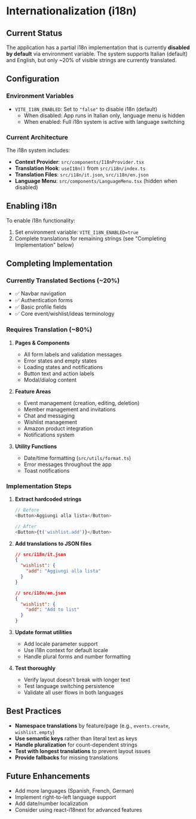 # Internationalization (i18n)

## Current Status

The application has a partial i18n implementation that is currently **disabled by default** via environment variable. The system supports Italian (default) and English, but only ~20% of visible strings are currently translated.

## Configuration

### Environment Variables

- `VITE_I18N_ENABLED`: Set to `"false"` to disable i18n (default)
  - When disabled: App runs in Italian only, language menu is hidden
  - When enabled: Full i18n system is active with language switching

### Current Architecture

The i18n system includes:

- **Context Provider**: `src/components/I18nProvider.tsx`
- **Translation Hook**: `useI18n()` from `src/i18n/index.ts`
- **Translation Files**: `src/i18n/it.json`, `src/i18n/en.json`
- **Language Menu**: `src/components/LanguageMenu.tsx` (hidden when disabled)

## Enabling i18n

To enable i18n functionality:

1. Set environment variable: `VITE_I18N_ENABLED=true`
2. Complete translations for remaining strings (see "Completing Implementation" below)

## Completing Implementation

### Currently Translated Sections (~20%)

- ✅ Navbar navigation
- ✅ Authentication forms  
- ✅ Basic profile fields
- ✅ Core event/wishlist/ideas terminology

### Requires Translation (~80%)

1. **Pages & Components**
   - All form labels and validation messages
   - Error states and empty states
   - Loading states and notifications
   - Button text and action labels
   - Modal/dialog content

2. **Feature Areas**
   - Event management (creation, editing, deletion)
   - Member management and invitations
   - Chat and messaging
   - Wishlist management
   - Amazon product integration
   - Notifications system

3. **Utility Functions**
   - Date/time formatting (`src/utils/format.ts`)
   - Error messages throughout the app
   - Toast notifications

### Implementation Steps

1. **Extract hardcoded strings**
   ```typescript
   // Before
   <Button>Aggiungi alla lista</Button>
   
   // After  
   <Button>{t('wishlist.add')}</Button>
   ```

2. **Add translations to JSON files**
   ```json
   // src/i18n/it.json
   {
     "wishlist": {
       "add": "Aggiungi alla lista"
     }
   }
   
   // src/i18n/en.json  
   {
     "wishlist": {
       "add": "Add to list"
     }
   }
   ```

3. **Update format utilities**
   - Add locale parameter support
   - Use i18n context for default locale
   - Handle plural forms and number formatting

4. **Test thoroughly**
   - Verify layout doesn't break with longer text
   - Test language switching persistence
   - Validate all user flows in both languages

## Best Practices

- **Namespace translations** by feature/page (e.g., `events.create`, `wishlist.empty`)
- **Use semantic keys** rather than literal text as keys
- **Handle pluralization** for count-dependent strings
- **Test with longest translations** to prevent layout issues
- **Provide fallbacks** for missing translations

## Future Enhancements

- Add more languages (Spanish, French, German)
- Implement right-to-left language support
- Add date/number localization
- Consider using react-i18next for advanced features